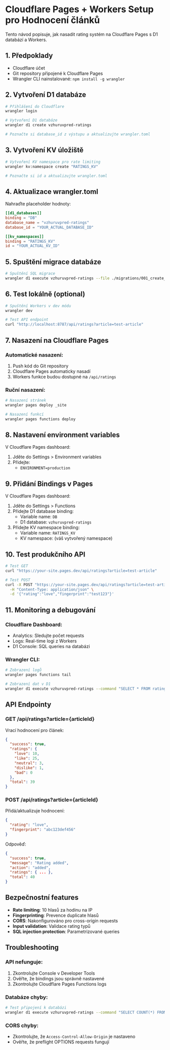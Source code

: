 # Cloudflare Pages + Workers Setup pro Hodnocení článků

Tento návod popisuje, jak nasadit rating systém na Cloudflare Pages s D1 databází a Workers.

## 1. Předpoklady

- Cloudflare účet
- Git repository připojené k Cloudflare Pages
- Wrangler CLI nainstalované: `npm install -g wrangler`

## 2. Vytvoření D1 databáze

```bash
# Přihlášení do Cloudflare
wrangler login

# Vytvoření D1 databáze
wrangler d1 create vzhuruvpred-ratings

# Poznačte si database_id z výstupu a aktualizujte wrangler.toml
```

## 3. Vytvoření KV úložiště

```bash
# Vytvoření KV namespace pro rate limiting
wrangler kv:namespace create "RATINGS_KV"

# Poznačte si id a aktualizujte wrangler.toml
```

## 4. Aktualizace wrangler.toml

Nahraďte placeholder hodnoty:

```toml
[[d1_databases]]
binding = "DB"
database_name = "vzhuruvpred-ratings"
database_id = "YOUR_ACTUAL_DATABASE_ID"

[[kv_namespaces]]
binding = "RATINGS_KV"
id = "YOUR_ACTUAL_KV_ID"
```

## 5. Spuštění migrace databáze

```bash
# Spuštění SQL migrace
wrangler d1 execute vzhuruvpred-ratings --file ./migrations/001_create_ratings.sql
```

## 6. Test lokálně (optional)

```bash
# Spuštění Workers v dev módu
wrangler dev

# Test API endpoint
curl "http://localhost:8787/api/ratings?article=test-article"
```

## 7. Nasazení na Cloudflare Pages

### Automatické nasazení:
1. Push kód do Git repository
2. Cloudflare Pages automaticky nasadí
3. Workers funkce budou dostupné na `/api/ratings`

### Ruční nasazení:
```bash
# Nasazení stránek
wrangler pages deploy _site

# Nasazení funkcí
wrangler pages functions deploy
```

## 8. Nastavení environment variables

V Cloudflare Pages dashboard:
1. Jděte do Settings > Environment variables
2. Přidejte:
   - `ENVIRONMENT=production`

## 9. Přidání Bindings v Pages

V Cloudflare Pages dashboard:
1. Jděte do Settings > Functions
2. Přidejte D1 database binding:
   - Variable name: `DB`
   - D1 database: `vzhuruvpred-ratings`
3. Přidejte KV namespace binding:
   - Variable name: `RATINGS_KV`
   - KV namespace: (váš vytvořený namespace)

## 10. Test produkčního API

```bash
# Test GET
curl "https://your-site.pages.dev/api/ratings?article=test-article"

# Test POST
curl -X POST "https://your-site.pages.dev/api/ratings?article=test-article" \
  -H "Content-Type: application/json" \
  -d '{"rating":"love","fingerprint":"test123"}'
```

## 11. Monitoring a debugování

### Cloudflare Dashboard:
- Analytics: Sledujte počet requests
- Logs: Real-time logi z Workers
- D1 Console: SQL queries na databázi

### Wrangler CLI:
```bash
# Zobrazení logů
wrangler pages functions tail

# Zobrazení dat v D1
wrangler d1 execute vzhuruvpred-ratings --command "SELECT * FROM ratings LIMIT 10"
```

## API Endpointy

### GET /api/ratings?article={articleId}
Vrací hodnocení pro článek:
```json
{
  "success": true,
  "ratings": {
    "love": 10,
    "like": 25,
    "neutral": 3,
    "dislike": 1,
    "bad": 0
  },
  "total": 39
}
```

### POST /api/ratings?article={articleId}
Přidá/aktualizuje hodnocení:
```json
{
  "rating": "love",
  "fingerprint": "abc123def456"
}
```

Odpověď:
```json
{
  "success": true,
  "message": "Rating added",
  "action": "added",
  "ratings": { ... },
  "total": 40
}
```

## Bezpečnostní features

- **Rate limiting**: 10 hlasů za hodinu na IP
- **Fingerprinting**: Prevence duplicate hlasů
- **CORS**: Nakonfigurováno pro cross-origin requests
- **Input validation**: Validace rating typů
- **SQL injection protection**: Parametrizované queries

## Troubleshooting

### API nefunguje:
1. Zkontrolujte Console v Developer Tools
2. Ověřte, že bindings jsou správně nastavené
3. Zkontrolujte Cloudflare Pages Functions logs

### Databáze chyby:
```bash
# Test připojení k databázi
wrangler d1 execute vzhuruvpred-ratings --command "SELECT COUNT(*) FROM ratings"
```

### CORS chyby:
- Zkontrolujte, že `Access-Control-Allow-Origin` je nastaveno
- Ověřte, že preflight OPTIONS requests fungují